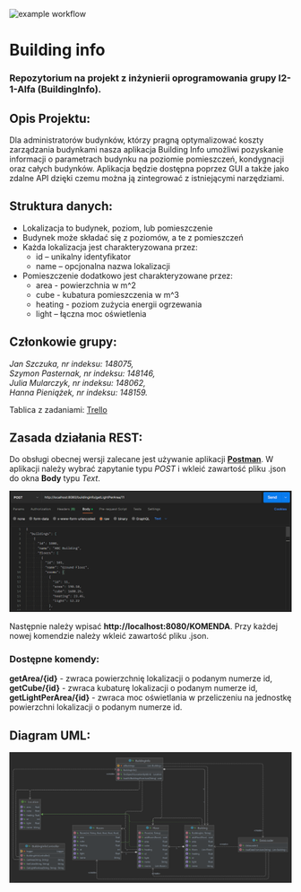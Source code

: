 ![example workflow](https://github.com/jan-szczuka5/io-projekt/actions/workflows/ci.yml/badge.svg)
# Building info
### Repozytorium na projekt z inżynierii oprogramowania grupy I2-1-Alfa (BuildingInfo).
## Opis Projektu:
Dla administratorów budynków, którzy pragną optymalizować koszty zarządzania budynkami  nasza aplikacja Building Info umożliwi pozyskanie informacji o parametrach budynku na poziomie pomieszczeń, kondygnacji oraz całych budynków. Aplikacja będzie dostępna poprzez GUI a także jako zdalne API dzięki czemu można ją zintegrować z istniejącymi narzędziami.
## Struktura danych:
* Lokalizacja to budynek, poziom, lub pomieszczenie  
* Budynek może składać się z poziomów, a te z pomieszczeń  
* Każda lokalizacja jest charakteryzowana przez:  
  - id – unikalny identyfikator  
  - name – opcjonalna nazwa lokalizacji  
* Pomieszczenie dodatkowo jest charakteryzowane przez:  
  - area - powierzchnia w m^2  
  - cube - kubatura pomieszczenia w m^3  
  - heating - poziom zużycia energii ogrzewania  
  - light – łączna moc oświetlenia  

## Członkowie grupy:  
*Jan Szczuka, nr indeksu: 148075,*  
*Szymon Pasternak, nr indeksu: 148146,*  
*Julia Mularczyk, nr indeksu: 148062,*  
*Hanna Pieniążek, nr indeksu: 148159.*  

Tablica z zadaniami: [Trello](https://trello.com/b/tkpaYw29)

## Zasada działania **REST**:

Do obsługi obecnej wersji zalecane jest używanie aplikacji [**Postman**](https://www.postman.com/downloads/). W aplikacji należy wybrać zapytanie typu _POST_ i wkleić zawartość pliku .json do okna **Body** typu _Text_.

![example.png](https://github.com/jan-szczuka5/io-projekt/blob/main/example.png)

Następnie należy wpisać **ht<span>tp://</span>localhost:8080/KOMENDA**. Przy każdej nowej komendzie należy wkleić zawartość pliku .json.

### Dostępne komendy:

**getArea/{id}** - zwraca powierzchnię lokalizacji o podanym numerze id,  
**getCube/{id}** - zwraca kubaturę lokalizacji o podanym numerze id,  
**getLightPerArea/{id}** - zwraca moc oświetlania w przeliczeniu na jednostkę powierzchni lokalizacji o podanym numerze id.

## Diagram UML:
![Diagram.png](https://github.com/jan-szczuka5/io-projekt/blob/main/Diagram.png)
